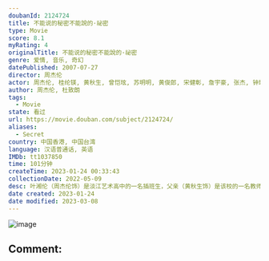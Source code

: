```yaml
---
doubanId: 2124724
title: 不能说的秘密不能說的·祕密
type: Movie
score: 8.1
myRating: 4
originalTitle: 不能说的秘密不能說的·祕密
genre: 爱情, 音乐, 奇幻
datePublished: 2007-07-27
director: 周杰伦
actor: 周杰伦, 桂纶镁, 黄秋生, 曾恺玹, 苏明明, 黄俊郎, 宋健彰, 詹宇豪, 张杰, 钟瑶, 张训玮, 杜国璋, 林迈可, 周耀中, 黄心昱
author: 周杰伦, 杜致朗
tags:
  - Movie
state: 看过
url: https://movie.douban.com/subject/2124724/
aliases:
  - Secret
country: 中国香港, 中国台湾
language: 汉语普通话, 英语
IMDb: tt1037850
time: 101分钟
createTime: 2023-01-24 00:33:43
collectionDate: 2022-05-09
desc: 叶湘伦（周杰伦饰）是淡江艺术高中的一名插班生，父亲（黄秋生饰）是该校的一名教师。这天同学晴依（曾恺玹饰）带他参观学校，接着他独自来到了学校的旧琴房，本身弹得一首好曲的他被某处传来的一首钢琴曲吸引...
date created: 2023-01-24
date modified: 2023-03-08
---
```


![image](p2568025412.jpg)

Comment:
---
